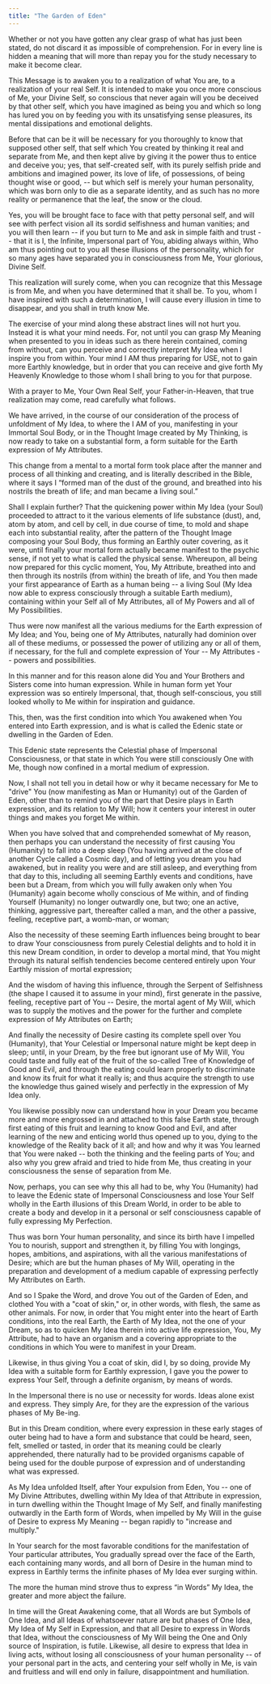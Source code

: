 ```yaml
---
title: "The Garden of Eden"
---
```


Whether or not you have gotten any clear grasp of what has just been
stated, do not discard it as impossible of comprehension. For in every
line is hidden a meaning that will more than repay you for the study
necessary to make it become clear.

This Message is to awaken you to a realization of what You are, to a
realization of your real Self. It is intended to make you once more
conscious of Me, your Divine Self, so conscious that never again will
you be deceived by that other self, which you have imagined as being you
and which so long has lured you on by feeding you with its unsatisfying
sense pleasures, its mental dissipations and emotional delights.

Before that can be it will be necessary for you thoroughly to know
that supposed other self, that self which You created by thinking it
real and separate from Me, and then kept alive by giving it the power
thus to entice and deceive you; yes, that self-created self, with its
purely selfish pride and ambitions and imagined power, its love of
life, of possessions, of being thought wise or good, -- but which self
is merely your human personality, which was born only to die as a
separate identity, and as such has no more reality or permanence that
the leaf, the snow or the cloud.

Yes, you will be brought face to face with that petty personal self,
and will see with perfect vision all its sordid selfishness and human
vanities; and you will then learn -- if you but turn to Me and ask in
simple faith and trust -- that it is I, the Infinite, Impersonal part
of You, abiding always within, Who am thus pointing out to you all
these illusions of the personality, which for so many ages have
separated you in consciousness from Me, Your glorious, Divine Self.

This realization will surely come, when you can recognize that this
Message is from Me, and when you have determined that it shall be. To
you, whom I have inspired with such a determination, I will cause
every illusion in time to disappear, and you shall in truth know Me.

The exercise of your mind along these abstract lines will not hurt
you. Instead it is what your mind needs. For, not until you can grasp
My Meaning when presented to you in ideas such as there herein
contained, coming from without, can you perceive and correctly
interpret My Idea when I inspire you from within. Your mind I AM thus
preparing for USE, not to gain more Earthly knowledge, but in order
that you can receive and give forth My Heavenly Knowledge to those
whom I shall bring to you for that purpose.

With a prayer to Me, Your Own Real Self, your Father-in-Heaven, that
true realization may come, read carefully what follows.

We have arrived, in the course of our consideration of the process of
unfoldment of My Idea, to where the I AM of you, manifesting in your
Immortal Soul Body, or in the Thought Image created by My Thinking, is
now ready to take on a substantial form, a form suitable for the Earth
expression of My Attributes.

This change from a mental to a mortal form took place after the manner
and process of all thinking and creating, and is literally described
in the Bible, where it says I &ldquo;formed man of the dust of the ground,
and breathed into his nostrils the breath of life; and man became a
living soul.&rdquo;

Shall I explain further? That the quickening power within My Idea
(your Soul) proceeded to attract to it the various elements of life
substance (dust), and, atom by atom, and cell by cell, in due course of
time, to mold and shape each into substantial reality, after the pattern
of the Thought Image composing your Soul Body, thus forming an Earthly
outer covering, as it were, until finally your mortal form actually
became manifest to the psychic sense, if not yet to what is called the
physical sense. Whereupon, all being now prepared for this cyclic
moment, You, My Attribute, breathed into and then through its nostrils
(from within) the breath of life, and You then made your first
appearance of Earth as a human being -- a living Soul (My Idea now able
to express consciously through a suitable Earth medium), containing
within your Self all of My Attributes, all of My Powers and all of My
Possibilities.

Thus were now manifest all the various mediums for the Earth expression
of My Idea; and You, being one of My Attributes, naturally had dominion
over all of these mediums, or possessed the power of utilizing any or
all of them, if necessary, for the full and complete expression of Your
-- My Attributes -- powers and possibilities.

In this manner and for this reason alone did You and Your Brothers and
Sisters come into human expression. While in human form yet Your
expression was so entirely Impersonal, that, though self-conscious,
you still looked wholly to Me within for inspiration and guidance.

This, then, was the first condition into which You awakened when You
entered into Earth expression, and is what is called the Edenic state
or dwelling in the Garden of Eden.

This Edenic state represents the Celestial phase of Impersonal
Consciousness, or that state in which You were still consciously One
with Me, though now confined in a mortal medium of expression.

Now, I shall not tell you in detail how or why it became necessary for
Me to "drive" You (now manifesting as Man or Humanity) out of the Garden
of Eden, other than to remind you of the part that Desire plays in Earth
expression, and its relation to My Will; how it centers your interest in
outer things and makes you forget Me within.

When you have solved that and comprehended somewhat of My reason, then
perhaps you can understand the necessity of first causing You (Humanity)
to fall into a deep sleep (You having arrived at the close of another
Cycle called a Cosmic day), and of letting you dream you had awakened,
but in reality you were and are still asleep, and everything from that
day to this, including all seeming Earthly events and conditions, have
been but a Dream, from which you will fully awaken only when You
(Humanity) again become wholly conscious of Me within, and of finding
Yourself (Humanity) no longer outwardly one, but two; one an active,
thinking, aggressive part, thereafter called a man, and the other a
passive, feeling, receptive part, a womb-man, or woman;

Also the necessity of these seeming Earth influences being brought to
bear to draw Your consciousness from purely Celestial delights and to
hold it in this new Dream condition, in order to develop a mortal
mind, that You might through its natural selfish tendencies become
centered entirely upon Your Earthly mission of mortal expression;

And the wisdom of having this influence, through the Serpent of
Selfishness (the shape I caused it to assume in your mind), first
generate in the passive, feeling, receptive part of You -- Desire, the
mortal agent of My Will, which was to supply the motives and the power
for the further and complete expression of My Attributes on Earth;

And finally the necessity of Desire casting its complete spell over
You (Humanity), that Your Celestial or Impersonal nature might be kept
deep in sleep; until, in your Dream, by the free but ignorant use of
My Will, You could taste and fully eat of the fruit of the so-called
Tree of Knowledge of Good and Evil, and through the eating could learn
properly to discriminate and know its fruit for what it really is; and
thus acquire the strength to use the knowledge thus gained wisely and
perfectly in the expression of My Idea only.

You likewise possibly now can understand how in your Dream you became
more and more engrossed in and attached to this false Earth state,
through first eating of this fruit and learning to know Good and Evil,
and after learning of the new and enticing world thus opened up to
you, dying to the knowledge of the Reality back of it all; and how and
why it was You learned that You were naked -- both the thinking and
the feeling parts of You; and also why you grew afraid and tried to
hide from Me, thus creating in your consciousness the sense of
separation from Me.

Now, perhaps, you can see why this all had to be, why You (Humanity) had
to leave the Edenic state of Impersonal Consciousness and lose Your Self
wholly in the Earth illusions of this Dream World, in order to be able
to create a body and develop in it a personal or self consciousness
capable of fully expressing My Perfection.

Thus was born Your human personality, and since its birth have I
impelled You to nourish, support and strengthen it, by filling You
with longings, hopes, ambitions, and aspirations, with all the various
manifestations of Desire; which are but the human phases of My Will,
operating in the preparation and development of a medium capable of
expressing perfectly My Attributes on Earth.

And so I Spake the Word, and drove You out of the Garden of Eden, and
clothed You with a "coat of skin," or, in other words, with flesh, the
same as other animals. For now, in order that You might enter into the
heart of Earth conditions, into the real Earth, the Earth of My Idea,
not the one of your Dream, so as to quicken My Idea therein into
active life expression, You, My Attribute, had to have an organism and
a covering appropriate to the conditions in which You were to manifest in your Dream.

Likewise, in thus giving You a coat of skin, did I, by so doing,
provide My Idea with a suitable form for Earthly expression, I gave
you the power to express Your Self, through a definite organism, by
means of words.

In the Impersonal there is no use or necessity for words. Ideas alone
exist and express. They simply Are, for they are the expression of the
various phases of My Be-ing.

But in this Dream condition, where every expression in these early
stages of outer being had to have a form and substance that could be
heard, seen, felt, smelled or tasted, in order that its meaning could
be clearly apprehended, there naturally had to be provided organisms
capable of being used for the double purpose of expression and of
understanding what was expressed.

As My Idea unfolded Itself, after Your expulsion from Eden, You -- one
of My Divine Attributes, dwelling within My Idea of that Attribute in
expression, in turn dwelling within the Thought Image of My Self, and
finally manifesting outwardly in the Earth form of Words, when
impelled by My Will in the guise of Desire to express My Meaning --
began rapidly to "increase and multiply."

In Your search for the most favorable conditions for the manifestation
of Your particular attributes, You gradually spread over the face of
the Earth, each containing many words, and all born of Desire in the
human mind to express in Earthly terms the infinite phases of My Idea
ever surging within.

The more the human mind strove thus to express &ldquo;in Words&rdquo; My Idea,
the greater and more abject the failure.

In time will the Great Awakening come, that all Words are but Symbols of
One Idea, and all Ideas of whatsoever nature are but phases of One Idea,
My Idea of My Self in Expression, and that all Desire to express in
Words that Idea, without the consciousness of My Will being the One and
Only source of Inspiration, is futile. Likewise, all desire to express
that Idea in living acts, without losing all consciousness of your human
personality -- of your personal part in the acts, and centering your
self wholly in Me, is vain and fruitless and will end only in
failure, disappointment and humiliation.

